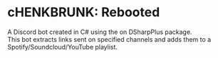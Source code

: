 # cHENKBRUNK: Rebooted
A Discord bot created in C# using the on DSharpPlus package.<br>
This bot extracts links sent on specified channels and adds them to a Spotify/Soundcloud/YouTube playlist.
